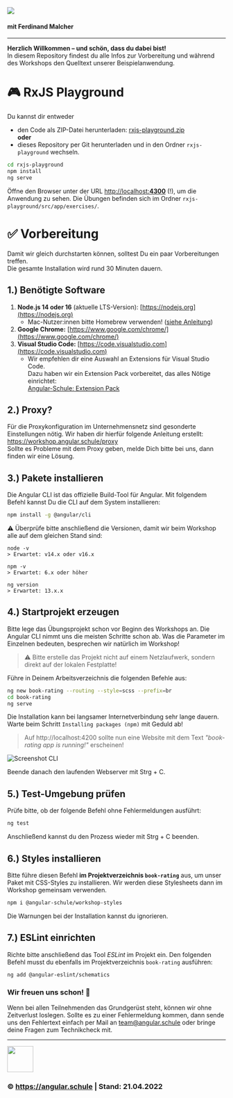 <img src="https://assets.angular.schule/header-intensivworkshop.png">

#### **mit Ferdinand Malcher**

<hr>

**Herzlich Willkommen – und schön, dass du dabei bist!**  
In diesem Repository findest du alle Infos zur Vorbereitung und während des Workshops den Quelltext unserer Beispielanwendung.

# 🎮 RxJS Playground

Du kannst dir entweder  
* den Code als ZIP-Datei herunterladen: [rxjs-playground.zip](https://github.com/angular-schule/2022-05-angular-workshop-online/files/8691205/rxjs-playground.zip)<br>**oder**<br>
* dieses Repository per Git herunterladen und in den Ordner `rxjs-playground` wechseln.

```bash
cd rxjs-playground
npm install
ng serve
```

Öffne den Browser unter der URL [http://localhost:**4300**](http://localhost:4300) (!), um die Anwendung zu sehen.
Die Übungen befinden sich im Ordner `rxjs-playground/src/app/exercises/`.


# ✅ Vorbereitung

Damit wir gleich durchstarten können, solltest Du ein paar Vorbereitungen treffen.  
Die gesamte Installation wird rund 30 Minuten dauern. 

## 1.) Benötigte Software

1. **Node.js 14 oder 16** (aktuelle LTS-Version): [https://nodejs.org](https://nodejs.org)
   + Mac-Nutzer:innen bitte Homebrew verwenden! ([siehe Anleitung](https://presentations.angular.schule/HOMEBREW_NODE))
2. **Google Chrome:** [https://www.google.com/chrome/](https://www.google.com/chrome/)
3. **Visual Studio Code:** [https://code.visualstudio.com](https://code.visualstudio.com)
   + Wir empfehlen dir eine Auswahl an Extensions für Visual Studio Code.  
     Dazu haben wir ein Extension Pack vorbereitet, das alles Nötige einrichtet:  
     [Angular-Schule: Extension Pack](https://marketplace.visualstudio.com/items?itemName=angular-schule.angular-schule-extension-pack)


## 2.) Proxy?

Für die Proxykonfiguration im Unternehmensnetz sind gesonderte Einstellungen nötig.
Wir haben dir hierfür folgende Anleitung erstellt:
https://workshop.angular.schule/proxy  
Sollte es Probleme mit dem Proxy geben, melde Dich bitte bei uns, dann finden wir eine Lösung.


## 3.) Pakete installieren

Die Angular CLI ist das offizielle Build-Tool für Angular. Mit folgendem Befehl kannst Du die CLI auf dem System installieren:

```bash
npm install -g @angular/cli
```

⚠️ Überprüfe bitte anschließend die Versionen, damit wir beim Workshop alle auf dem gleichen Stand sind:

```
node -v
> Erwartet: v14.x oder v16.x

npm -v
> Erwartet: 6.x oder höher

ng version
> Erwartet: 13.x.x
```


## 4.) Startprojekt erzeugen

Bitte lege das Übungsprojekt schon vor Beginn des Workshops an.
Die Angular CLI nimmt uns die meisten Schritte schon ab.
Was die Parameter im Einzelnen bedeuten, besprechen wir natürlich im Workshop!

> ⚠️ Bitte erstelle das Projekt nicht auf einem Netzlaufwerk, sondern direkt auf der lokalen Festplatte!

Führe in Deinem Arbeitsverzeichnis die folgenden Befehle aus:

```bash
ng new book-rating --routing --style=scss --prefix=br
cd book-rating
ng serve
```

Die Installation kann bei langsamer Internetverbindung sehr lange dauern.
Warte beim Schritt `Installing packages (npm)` mit Geduld ab!


> Auf http://localhost:4200 sollte nun eine Website mit dem Text *"book-rating app is running!"* erscheinen!

![Screenshot CLI](https://assets.angular.schule/chrome_cli_welcome_new.png)


Beende danach den laufenden Webserver mit Strg + C.


## 5.) Test-Umgebung prüfen

Prüfe bitte, ob der folgende Befehl ohne Fehlermeldungen ausführt:

```bash
ng test
```

Anschließend kannst du den Prozess wieder mit Strg + C beenden.


## 6.) Styles installieren

Bitte führe diesen Befehl **im Projektverzeichnis `book-rating`** aus, um unser Paket mit CSS-Styles zu installieren.
Wir werden diese Stylesheets dann im Workshop gemeinsam verwenden.

```bash
npm i @angular-schule/workshop-styles
```

Die Warnungen bei der Installation kannst du ignorieren.



## 7.) ESLint einrichten

Richte bitte anschließend das Tool *ESLint* im Projekt ein.
Den folgenden Befehl musst du ebenfalls im Projektverzeichnis `book-rating` ausführen:

```bash
ng add @angular-eslint/schematics
```



### Wir freuen uns schon! 🙂

Wenn bei allen Teilnehmenden das Grundgerüst steht, können wir ohne Zeitverlust loslegen.
Sollte es zu einer Fehlermeldung kommen, dann sende uns den Fehlertext einfach per Mail an [team@angular.schule](mailto:team@angular.schule) oder bringe deine Fragen zum Technikcheck mit.

<hr>

<img src="http://assets.angular.schule/logo-angular-schule.png" height="60">

### &copy; https://angular.schule | Stand: 21.04.2022

